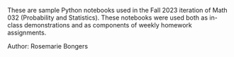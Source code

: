 These are sample Python notebooks used in the Fall 2023 iteration of Math 032 (Probability and Statistics). These notebooks were used both as in-class demonstrations and as components of weekly homework assignments. 

Author: Rosemarie Bongers
